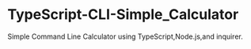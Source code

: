 # TypeScript-CLI-Simple_Calculator
Simple Command Line Calculator using TypeScript,Node.js,and inquirer.
